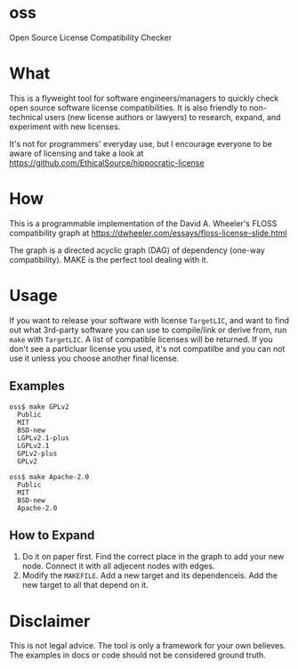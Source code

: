 # oss
Open Source License Compatibility Checker

# What
This is a flyweight tool for software engineers/managers to quickly check open source software license compatibilities. It is also friendly to non-technical users (new license authors or lawyers) to research, expand, and experiment with new licenses.

It's not for programmers' everyday use, but I encourage everyone to be aware of licensing and take a look at https://github.com/EthicalSource/hippocratic-license

# How
This is a programmable implementation of the David A. Wheeler's FLOSS compatibility graph at https://dwheeler.com/essays/floss-license-slide.html 

The graph is a directed acyclic graph (DAG) of dependency (one-way compatibility). MAKE is the perfect tool dealing with it.

# Usage
If you want to release your software with license `TargetLIC`, and want to find out what 3rd-party software you can use to compile/link or derive from, run `make` with `TargetLIC`. A list of compatible licenses will be returned. If you don't see a particluar license you used, it's not compatilbe and you can not use it unless you choose another final license.

## Examples
```
oss$ make GPLv2
  Public
  MIT
  BSD-new
  LGPLv2.1-plus
  LGPLv2.1
  GPLv2-plus
  GPLv2

oss$ make Apache-2.0
  Public
  MIT
  BSD-new
  Apache-2.0
```
## How to Expand
1. Do it on paper first. Find the correct place in the graph to add your new node. Connect it with all adjecent nodes with edges.
2. Modify the `MAKEFILE`. Add a new target and its dependenceis. Add the new target to all that depend on it.

# Disclaimer
This is not legal advice. The tool is only a framework for your own believes. The examples in docs or code should not be considered ground truth.
